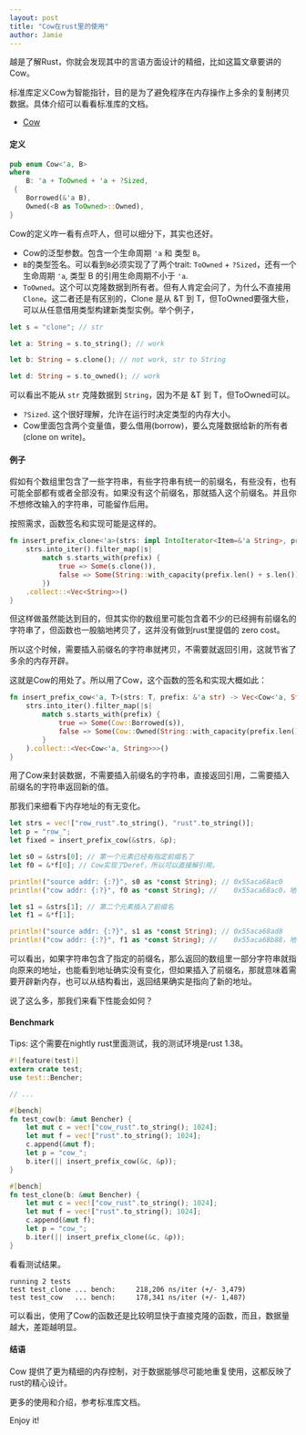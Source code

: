 ```yaml
---
layout: post
title: "Cow在rust里的使用"
author: Jamie
---
```



越是了解Rust，你就会发现其中的言语方面设计的精细，比如这篇文章要讲的Cow。


标准库定义Cow为智能指针，目的是为了避免程序在内存操作上多余的复制拷贝数据。具体介绍可以看看标准库的文档。

- [Cow](https://doc.rust-lang.org/std/borrow/enum.Cow.html)

#### 定义
```rust
pub enum Cow<'a, B> 
where
    B: 'a + ToOwned + 'a + ?Sized, 
 {
    Borrowed(&'a B),
    Owned(<B as ToOwned>::Owned),
}
```

Cow的定义咋一看有点吓人，但可以细分下，其实也还好。
- Cow的泛型参数。包含一个生命周期 ```'a``` 和 类型 ```B```。
- ```B```的类型签名。可以看到```B```必须实现了了两个trait: ```ToOwned``` + ```?Sized```，还有一个生命周期 ```'a```, 类型 B 的引用生命周期不小于 ```'a```.
- ```ToOwned```。这个可以克隆数据到所有者。但有人肯定会问了，为什么不直接用 ```Clone```。这二者还是有区别的，Clone 是从 &T 到 T，但ToOwned要强大些，可以从任意借用类型构建新类型实例。举个例子，

```rust
let s = "clone"; // str

let a: String = s.to_string(); // work

let b: String = s.clone(); // not work, str to String

let d: String = s.to_owned(); // work
```

可以看出不能从 ```str``` 克隆数据到 ```String```，因为不是 &T 到 T，但ToOwned可以。

-  ```?Sized```. 这个很好理解，允许在运行时决定类型的内存大小。
- Cow里面包含两个变量值，要么借用(borrow)，要么克隆数据给新的所有者(clone on write)。

#### 例子

假如有个数组里包含了一些字符串，有些字符串有统一的前缀名，有些没有，也有可能全部都有或者全部没有。如果没有这个前缀名，那就插入这个前缀名。并且你不想修改输入的字符串，可能留作后用。

按照需求，函数签名和实现可能是这样的。

```rust
fn insert_prefix_clone<'a>(strs: impl IntoIterator<Item=&'a String>, prefix: &'a str) -> Vec<String> {
    strs.into_iter().filter_map(|s| 
        match s.starts_with(prefix) {
            true => Some(s.clone()),
            false => Some(String::with_capacity(prefix.len() + s.len()) + prefix + s),
        })
    .collect::<Vec<String>>()
}
```

但这样做虽然能达到目的，但其实你的数组里可能包含着不少的已经拥有前缀名的字符串了，但函数也一股脑地拷贝了，这并没有做到rust里提倡的 zero cost。

所以这个时候，需要插入前缀名的字符串就拷贝，不需要就返回引用，这就节省了多余的内存开辟。

这就是Cow的用处了。所以用了Cow，这个函数的签名和实现大概如此：

```rust
fn insert_prefix_cow<'a, T>(strs: T, prefix: &'a str) -> Vec<Cow<'a, String>> where T: IntoIterator<Item=&'a String> {
    strs.into_iter().filter_map(|s| 
        match s.starts_with(prefix) {
            true => Some(Cow::Borrowed(s)),
            false => Some(Cow::Owned(String::with_capacity(prefix.len() + s.len()) + prefix + s)),
        }
    ).collect::<Vec<Cow<'a, String>>>()
}
```

用了Cow来封装数据，不需要插入前缀名的字符串，直接返回引用，二需要插入前缀名的字符串返回新的值。

那我们来细看下内存地址的有无变化。

```rust
let strs = vec!["row_rust".to_string(), "rust".to_string()];
let p = "row_";
let fixed = insert_prefix_cow(&strs, &p);

let s0 = &strs[0]; // 第一个元素已经有指定前缀名了
let f0 = &*f[0]; // Cow实现了Deref，所以可以直接解引用。

println!("source addr: {:?}", s0 as *const String); // 0x55aca68ac0
println!("cow addr: {:?}", f0 as *const String); //    0x55aca68ac0，地址相同

let s1 = &strs[1]; // 第二个元素插入了前缀名
let f1 = &*f[1];

println!("source addr: {:?}", s1 as *const String); // 0x55aca68ad8
println!("cow addr: {:?}", f1 as *const String); //    0x55aca68b88，地址已经发生了变化
```

可以看出，如果字符串包含了指定的前缀名，那么返回的数组里一部分字符串就指向原来的地址，也能看到地址确实没有变化，但如果插入了前缀名，那就意味着需要开辟新内存，也可以从结构看出，返回结果确实是指向了新的地址。

说了这么多，那我们来看下性能会如何？

#### Benchmark

Tips: 这个需要在nightly rust里面测试，我的测试环境是rust 1.38。

```rust
#![feature(test)]
extern crate test;
use test::Bencher;

// ...

#[bench]
fn test_cow(b: &mut Bencher) {
    let mut c = vec!["cow_rust".to_string(); 1024];
    let mut f = vec!["rust".to_string(); 1024];
    c.append(&mut f);
    let p = "cow_";
    b.iter(|| insert_prefix_cow(&c, &p));
}

#[bench]
fn test_clone(b: &mut Bencher) {
    let mut c = vec!["cow_rust".to_string(); 1024];
    let mut f = vec!["rust".to_string(); 1024];
    c.append(&mut f);
    let p = "cow_";
    b.iter(|| insert_prefix_clone(&c, &p));
}
```

看看测试结果。

```
running 2 tests
test test_clone ... bench:     218,206 ns/iter (+/- 3,479)
test test_cow   ... bench:     178,341 ns/iter (+/- 1,487)
```

可以看出，使用了Cow的函数还是比较明显快于直接克隆的函数，而且，数据量越大，差距越明显。

#### 结语

Cow 提供了更为精细的内存控制，对于数据能够尽可能地重复使用，这都反映了rust的精心设计。

更多的使用和介绍，参考标准库文档。

Enjoy it!